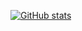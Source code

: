 [![GitHub stats](https://github-readme-stats.vercel.app/api?username=ardiankristo)](https://github.com/anuraghazra/github-readme-stats)
